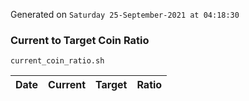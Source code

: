Generated on `Saturday 25-September-2021 at 04:18:30`

### Current to Target Coin Ratio
`current_coin_ratio.sh`

Date|Current|Target|Ratio
---|---|---|---

